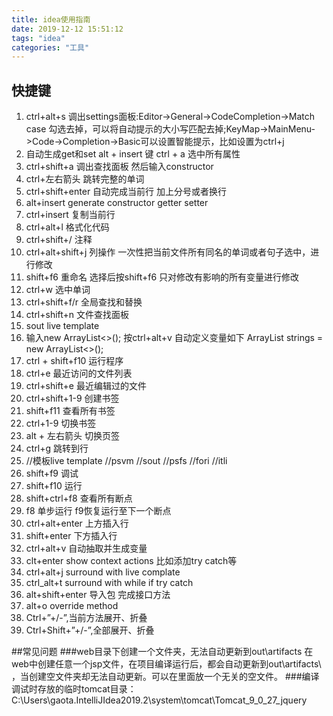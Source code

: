 ```yaml
---
title: idea使用指南
date: 2019-12-12 15:51:12
tags: "idea"
categories: "工具"
---
```

## 快捷键
1. ctrl+alt+s 调出settings面板:Editor->General->CodeCompletion->Match case 勾选去掉，可以将自动提示的大小写匹配去掉;KeyMap->MainMenu->Code->Completion->Basic可以设置智能提示，比如设置为ctrl+j
2. 自动生成get和set alt + insert 键 ctrl + a 选中所有属性
3. ctrl+shift+a 调出查找面板 然后输入constructor 
4. ctrl+左右箭头 跳转完整的单词
5. ctrl+shift+enter 自动完成当前行 加上分号或者换行
6. alt+insert generate constructor getter setter
7. ctrl+insert 复制当前行
8. ctrl+alt+l 格式化代码
9. ctrl+shift+/ 注释
10. ctrl+alt+shift+j 列操作 一次性把当前文件所有同名的单词或者句子选中，进行修改
11. shift+f6  重命名 选择后按shift+f6 只对修改有影响的所有变量进行修改
12. ctrl+w 选中单词
13. ctrl+shift+f/r 全局查找和替换
14. ctrl+shift+n 文件查找面板
15. sout live template
16. 输入new ArrayList<>(); 按ctrl+alt+v 自动定义变量如下
        ArrayList<String> strings = new ArrayList<>();
17. ctrl + shift+f10 运行程序
18. ctrl+e 最近访问的文件列表
19. ctrl+shift+e 最近编辑过的文件
20. ctrl+shift+1-9 创建书签
21. shift+f11 查看所有书签
22. ctrl+1-9 切换书签
23. alt + 左右箭头 切换页签
24. ctrl+g 跳转到行
25. //模板live template
    //psvm 
    //sout
    //psfs
    //fori
    //itli
26. shift+f9 调试
27. shift+f10 运行
28. shift+ctrl+f8 查看所有断点
29. f8 单步运行 f9恢复运行至下一个断点
30. ctrl+alt+enter 上方插入行
31. shift+enter 下方插入行
32. ctrl+alt+v 自动抽取并生成变量
33. clt+enter show context actions 比如添加try catch等
34. ctrl+alt+j surround with live complate
35. ctrl_alt+t surround with while if try catch
36. alt+shift+enter 导入包 完成接口方法
37. alt+o override method 
38. Ctrl+”+/-”,当前方法展开、折叠
39. Ctrl+Shift+”+/-”,全部展开、折叠

##常见问题
###web目录下创建一个文件夹，无法自动更新到out\artifacts
在web中创建任意一个jsp文件，在项目编译运行后，都会自动更新到out\artifacts\ ，当创建空文件夹却无法自动更新。可以在里面放一个无关的空文件。
###编译调试时存放的临时tomcat目录：
C:\Users\gaota\.IntelliJIdea2019.2\system\tomcat\Tomcat_9_0_27_jquery